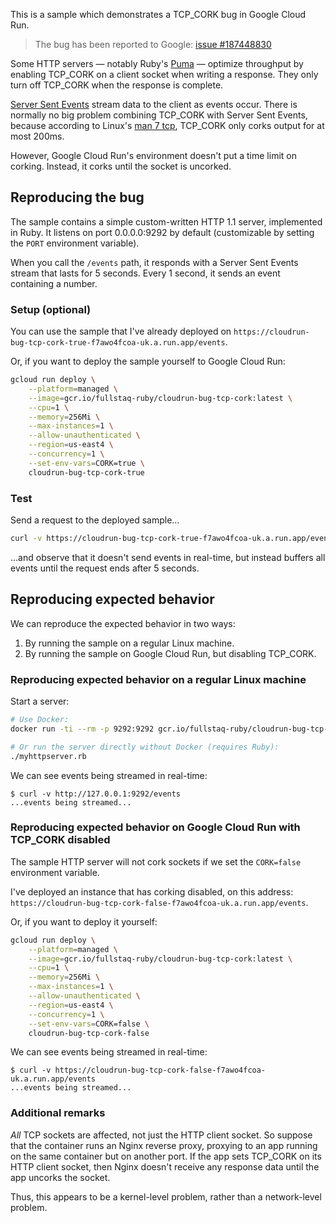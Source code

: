 This is a sample which demonstrates a TCP\_CORK bug in Google Cloud Run.

> The bug has been reported to Google: [issue #187448830](https://issuetracker.google.com/issues/187448830)

Some HTTP servers — notably Ruby's [Puma](https://github.com/puma/puma) — optimize throughput by enabling TCP\_CORK on a client socket when writing a response. They only turn off TCP\_CORK when the response is complete.

[Server Sent Events](https://en.wikipedia.org/wiki/Server-sent_events) stream data to the client as events occur. There is normally no big problem combining TCP\_CORK with Server Sent Events, because according to Linux's [man 7 tcp](https://man7.org/linux/man-pages/man7/tcp.7.html), TCP\_CORK only corks output for at most 200ms.

However, Google Cloud Run's environment doesn't put a time limit on corking. Instead, it corks until the socket is uncorked.

## Reproducing the bug

The sample contains a simple custom-written HTTP 1.1 server, implemented in Ruby. It listens on port 0.0.0.0:9292 by default (customizable by setting the `PORT` environment variable).

When you call the `/events` path, it responds with a Server Sent Events stream that lasts for 5 seconds. Every 1 second, it sends an event containing a number.

### Setup (optional)

You can use the sample that I've already deployed on `https://cloudrun-bug-tcp-cork-true-f7awo4fcoa-uk.a.run.app/events`.

Or, if you want to deploy the sample yourself to Google Cloud Run:

~~~bash
gcloud run deploy \
	--platform=managed \
	--image=gcr.io/fullstaq-ruby/cloudrun-bug-tcp-cork:latest \
	--cpu=1 \
	--memory=256Mi \
	--max-instances=1 \
	--allow-unauthenticated \
	--region=us-east4 \
	--concurrency=1 \
	--set-env-vars=CORK=true \
	cloudrun-bug-tcp-cork-true
~~~

### Test

Send a request to the deployed sample...

~~~bash
curl -v https://cloudrun-bug-tcp-cork-true-f7awo4fcoa-uk.a.run.app/events
~~~

...and observe that it doesn't send events in real-time, but instead buffers all events until the request ends after 5 seconds.

## Reproducing expected behavior

We can reproduce the expected behavior in two ways:

 1. By running the sample on a regular Linux machine.
 2. By running the sample on Google Cloud Run, but disabling TCP\_CORK.

### Reproducing expected behavior on a regular Linux machine

Start a server:

~~~bash
# Use Docker:
docker run -ti --rm -p 9292:9292 gcr.io/fullstaq-ruby/cloudrun-bug-tcp-cork

# Or run the server directly without Docker (requires Ruby):
./myhttpserver.rb
~~~

We can see events being streamed in real-time:

~~~
$ curl -v http://127.0.0.1:9292/events
...events being streamed...
~~~

### Reproducing expected behavior on Google Cloud Run with TCP\_CORK disabled

The sample HTTP server will not cork sockets if we set the `CORK=false` environment variable.

I've deployed an instance that has corking disabled, on this address: `https://cloudrun-bug-tcp-cork-false-f7awo4fcoa-uk.a.run.app/events`.

Or, if you want to deploy it yourself:

~~~bash
gcloud run deploy \
	--platform=managed \
	--image=gcr.io/fullstaq-ruby/cloudrun-bug-tcp-cork:latest \
	--cpu=1 \
	--memory=256Mi \
	--max-instances=1 \
	--allow-unauthenticated \
	--region=us-east4 \
	--concurrency=1 \
	--set-env-vars=CORK=false \
	cloudrun-bug-tcp-cork-false
~~~

We can see events being streamed in real-time:

~~~
$ curl -v https://cloudrun-bug-tcp-cork-false-f7awo4fcoa-uk.a.run.app/events
...events being streamed...
~~~

### Additional remarks

*All* TCP sockets are affected, not just the HTTP client socket. So suppose that the container runs an Nginx reverse proxy, proxying to an app running on the same container but on another port. If the app sets TCP\_CORK on its HTTP client socket, then Nginx doesn't receive any response data until the app uncorks the socket.

Thus, this appears to be a kernel-level problem, rather than a network-level problem.
